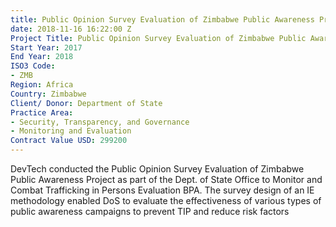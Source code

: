 ```yaml
---
title: Public Opinion Survey Evaluation of Zimbabwe Public Awareness Project
date: 2018-11-16 16:22:00 Z
Project Title: Public Opinion Survey Evaluation of Zimbabwe Public Awareness Project
Start Year: 2017
End Year: 2018
ISO3 Code:
- ZMB
Region: Africa
Country: Zimbabwe
Client/ Donor: Department of State
Practice Area:
- Security, Transparency, and Governance
- Monitoring and Evaluation
Contract Value USD: 299200
---
```


DevTech conducted the Public Opinion Survey Evaluation of Zimbabwe Public Awareness Project as part of the Dept. of State Office to Monitor and Combat Trafficking in Persons Evaluation BPA. The survey design of an IE methodology enabled DoS to evaluate the effectiveness of various types of public awareness campaigns to prevent TIP and reduce risk factors